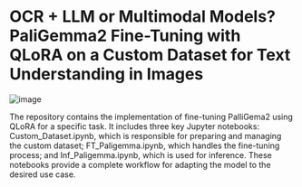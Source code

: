 # OCR + LLM or Multimodal Models? PaliGemma2 Fine-Tuning with QLoRA on a Custom Dataset for Text Understanding in Images

![image](https://github.com/user-attachments/assets/61a61637-b0b2-4b23-a5a4-f750dfb1d934)

The repository contains the implementation of fine-tuning PalliGema2 using QLoRA for a specific task. It includes three key Jupyter notebooks: Custom_Dataset.ipynb, which is responsible for preparing and managing the custom dataset; FT_Paligemma.ipynb, which handles the fine-tuning process; and Inf_Paligemma.ipynb, which is used for inference. These notebooks provide a complete workflow for adapting the model to the desired use case.
